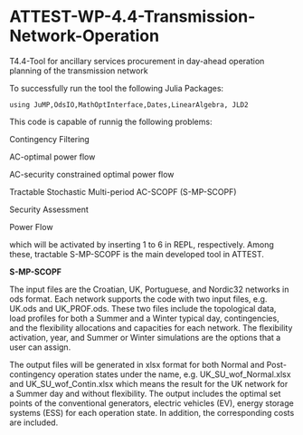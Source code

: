 # ATTEST-WP-4.4-Transmission-Network-Operation
T4.4-Tool for ancillary services procurement in day-ahead operation planning of the transmission network 

To successfully run the tool the following Julia Packages:
```
using JuMP,OdsIO,MathOptInterface,Dates,LinearAlgebra, JLD2
```
This code is capable of runnig the following problems:

Contingency Filtering

AC-optimal power flow  

AC-security constrained optimal power flow

Tractable Stochastic Multi-period AC-SCOPF (S-MP-SCOPF)

Security Assessment 

Power Flow 

which will be activated by inserting 1 to 6 in REPL, respectively. Among these, tractable S-MP-SCOPF is the main developed tool in ATTEST.  

**S-MP-SCOPF** 

The input files are the Croatian, UK, Portuguese, and Nordic32 networks in ods format. Each network supports the code with two input files, e.g. UK.ods and UK_PROF.ods. These two files include the topological data, load profiles for both a Summer and a Winter typical day, contingencies, and the flexibility allocations and capacities for each network. The flexibility activation, year, and Summer or Winter simulations are the options that a user can assign. 

The output files will be generated in xlsx format for both Normal and Post-contingency operation states under the name, e.g. UK_SU_wof_Normal.xlsx and UK_SU_wof_Contin.xlsx which means the result for the UK network for a Summer day and without flexibility. The output includes the optimal set points of the conventional generators, electric vehicles (EV), energy storage systems (ESS) for each operation state. In addition, the corresponding costs are included. 
